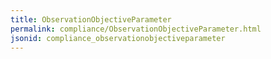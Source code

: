 ```yaml
---
title: ObservationObjectiveParameter
permalink: compliance/ObservationObjectiveParameter.html
jsonid: compliance_observationobjectiveparameter
---
```


